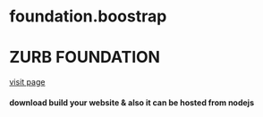 # foundation.boostrap
<h1>ZURB FOUNDATION</H1>
<a href="https://foundation.zurb.com/">visit page</a>
<h4>download build your website & also it can be hosted from nodejs</h4>
